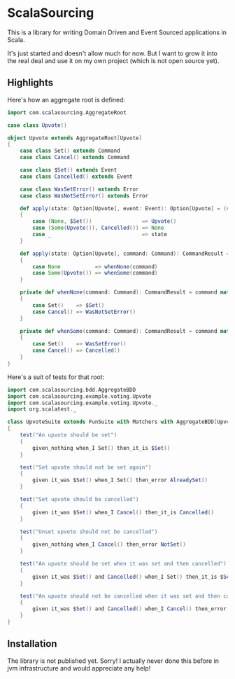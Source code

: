 # ScalaSourcing

This is a library for writing Domain Driven and Event Sourced applications in Scala.

It's just started and doesn't allow much for now. But I want to grow it into the real deal and use it on my own project (which is not open source yet).


## Highlights

Here's how an aggregate root is defined:

```scala
import com.scalasourcing.AggregateRoot

case class Upvote()

object Upvote extends AggregateRoot[Upvote]
{
    case class Set() extends Command
    case class Cancel() extends Command

    case class $Set() extends Event
    case class Cancelled() extends Event

    case class WasSetError() extends Error
    case class WasNotSetError() extends Error

    def apply(state: Option[Upvote], event: Event): Option[Upvote] = (state, event) match
    {
        case (None, $Set())                => Upvote()
        case (Some(Upvote()), Cancelled()) => None
        case _                             => state
    }

    def apply(state: Option[Upvote], command: Command): CommandResult = state match
    {
        case None           => whenNone(command)
        case Some(Upvote()) => whenSome(command)
    }

    private def whenNone(command: Command): CommandResult = command match
    {
        case Set()    => $Set()
        case Cancel() => WasNotSetError()
    }

    private def whenSome(command: Command): CommandResult = command match
    {
        case Set()    => WasSetError()
        case Cancel() => Cancelled()
    }
}
```

Here's a suit of tests for that root:

```scala
import com.scalasourcing.bdd.AggregateBDD
import com.scalasourcing.example.voting.Upvote
import com.scalasourcing.example.voting.Upvote._
import org.scalatest._

class UpvoteSuite extends FunSuite with Matchers with AggregateBDD[Upvote]
{
    test("An upvote should be set")
    {
        given_nothing when_I Set() then_it_is $Set()
    }

    test("Set upvote should not be set again")
    {
        given it_was $Set() when_I Set() then_error AlreadySet()
    }

    test("Set upvote should be cancelled")
    {
        given it_was $Set() when_I Cancel() then_it_is Cancelled()
    }

    test("Unset upvote should not be cancelled")
    {
        given_nothing when_I Cancel() then_error NotSet()
    }

    test("An upvote should be set when it was set and then cancelled")
    {
        given it_was $Set() and Cancelled() when_I Set() then_it_is $Set()
    }

    test("An upvote should not be cancelled when it was set and then cancelled")
    {
        given it_was $Set() and Cancelled() when_I Cancel() then_error NotSet()
    }
}
```

## Installation
The library is not published yet. Sorry! I actually never done this before in jvm infrastructure and would appreciate any help!
